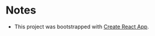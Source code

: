 # Notes
* This project was bootstrapped with [Create React App](https://github.com/facebook/create-react-app).